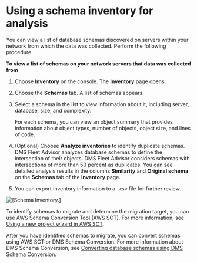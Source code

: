 # Using a schema inventory for analysis<a name="fa-inventory-schema"></a>

You can view a list of database schemas discovered on servers within your network from which the data was collected\. Perform the following procedure\.

**To view a list of schemas on your network servers that data was collected from**

1. Choose **Inventory** on the console\. The **Inventory** page opens\.

1. Choose the **Schemas** tab\. A list of schemas appears\.

1. Select a schema in the list to view information about it, including server, database, size, and complexity\.

   For each schema, you can view an object summary that provides information about object types, number of objects, object size, and lines of code\.

1. \(Optional\) Choose **Analyze inventories** to identify duplicate schemas\. DMS Fleet Advisor analyzes database schemas to define the intersection of their objects\. DMS Fleet Advisor considers schemas with intersections of more than 50 percent as duplicates\. You can see detailed analysis results in the columns **Similarity** and **Original schema** on the **Schemas** tab of the **Inventory** page\.

1. You can export inventory information to a `.csv` file for further review\.

![\[Schema Inventory.\]](http://docs.aws.amazon.com/dms/latest/userguide/images/datarep-dmsstudio-inv-schema.png)

To identify schemas to migrate and determine the migration target, you can use AWS Schema Conversion Tool \(AWS SCT\)\. For more information, see [Using a new project wizard in AWS SCT](https://docs.aws.amazon.com/SchemaConversionTool/latest/userguide/CHAP_UserInterface.html#CHAP_UserInterface.Wizard)\.

After you have identified schemas to migrate, you can convert schemas using AWS SCT or DMS Schema Conversion\. For more information about DMS Schema Conversion, see [Converting database schemas using DMS Schema Conversion](CHAP_SchemaConversion.md)\.